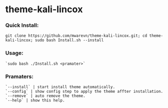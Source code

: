 # theme-kali-lincox

### Quick Install:

```
git clone https://github.com/mwarevn/theme-kali-lincox.git; cd theme-kali-lincox; sudo bash Install.sh --install
```

### Usage:

    `sudo bash ./Install.sh <pramater>`

### Pramaters:

    `--install` | start install theme automatically.
    `--config` | show config step to apply the theme affter installation.
    `--remove` | auto remove the theme.
    `--help` | show this help.
